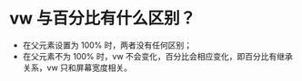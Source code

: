 # vw 与百分比有什么区别？

- 在父元素设置为 100% 时，两者没有任何区别；
- 在父元素不为 100% 时，vw 不会变化，百分比会相应变化，即百分比有继承关系，vw 只和屏幕宽度相关。
